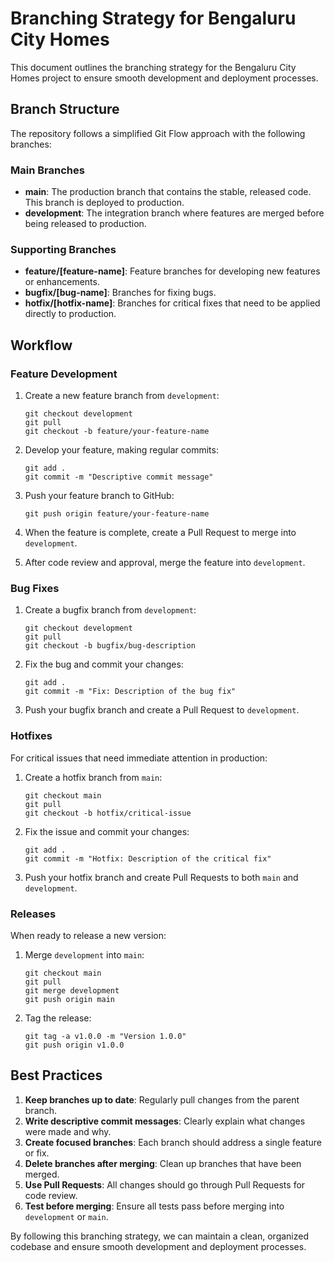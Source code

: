 # Branching Strategy for Bengaluru City Homes

This document outlines the branching strategy for the Bengaluru City Homes project to ensure smooth development and deployment processes.

## Branch Structure

The repository follows a simplified Git Flow approach with the following branches:

### Main Branches

- **main**: The production branch that contains the stable, released code. This branch is deployed to production.
- **development**: The integration branch where features are merged before being released to production.

### Supporting Branches

- **feature/[feature-name]**: Feature branches for developing new features or enhancements.
- **bugfix/[bug-name]**: Branches for fixing bugs.
- **hotfix/[hotfix-name]**: Branches for critical fixes that need to be applied directly to production.

## Workflow

### Feature Development

1. Create a new feature branch from `development`:
   ```
   git checkout development
   git pull
   git checkout -b feature/your-feature-name
   ```

2. Develop your feature, making regular commits:
   ```
   git add .
   git commit -m "Descriptive commit message"
   ```

3. Push your feature branch to GitHub:
   ```
   git push origin feature/your-feature-name
   ```

4. When the feature is complete, create a Pull Request to merge into `development`.

5. After code review and approval, merge the feature into `development`.

### Bug Fixes

1. Create a bugfix branch from `development`:
   ```
   git checkout development
   git pull
   git checkout -b bugfix/bug-description
   ```

2. Fix the bug and commit your changes:
   ```
   git add .
   git commit -m "Fix: Description of the bug fix"
   ```

3. Push your bugfix branch and create a Pull Request to `development`.

### Hotfixes

For critical issues that need immediate attention in production:

1. Create a hotfix branch from `main`:
   ```
   git checkout main
   git pull
   git checkout -b hotfix/critical-issue
   ```

2. Fix the issue and commit your changes:
   ```
   git add .
   git commit -m "Hotfix: Description of the critical fix"
   ```

3. Push your hotfix branch and create Pull Requests to both `main` and `development`.

### Releases

When ready to release a new version:

1. Merge `development` into `main`:
   ```
   git checkout main
   git pull
   git merge development
   git push origin main
   ```

2. Tag the release:
   ```
   git tag -a v1.0.0 -m "Version 1.0.0"
   git push origin v1.0.0
   ```

## Best Practices

1. **Keep branches up to date**: Regularly pull changes from the parent branch.
2. **Write descriptive commit messages**: Clearly explain what changes were made and why.
3. **Create focused branches**: Each branch should address a single feature or fix.
4. **Delete branches after merging**: Clean up branches that have been merged.
5. **Use Pull Requests**: All changes should go through Pull Requests for code review.
6. **Test before merging**: Ensure all tests pass before merging into `development` or `main`.

By following this branching strategy, we can maintain a clean, organized codebase and ensure smooth development and deployment processes.
